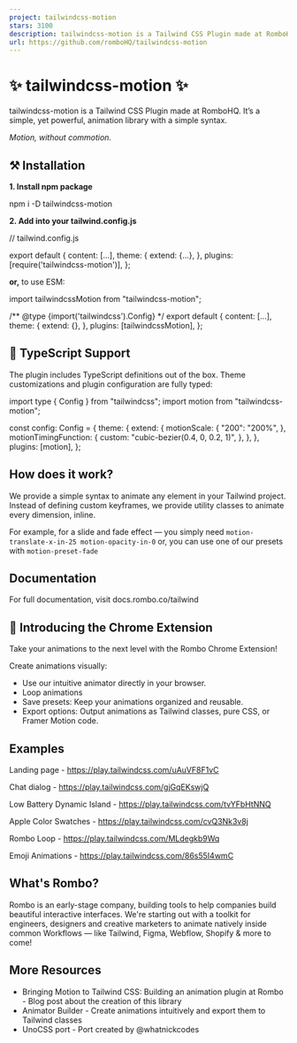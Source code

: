 ```yaml
---
project: tailwindcss-motion
stars: 3100
description: tailwindcss-motion is a Tailwind CSS Plugin made at RomboHQ. It’s a simple, yet powerful, animation library with a simple syntax.
url: https://github.com/romboHQ/tailwindcss-motion
---
```


✨ tailwindcss-motion ✨
======================

tailwindcss-motion is a Tailwind CSS Plugin made at RomboHQ. It’s a simple, yet powerful, animation library with a simple syntax.

_Motion, without commotion._

⚒️ Installation
---------------

**1\. Install npm package**

npm i -D tailwindcss-motion

**2\. Add into your tailwind.config.js**

// tailwind.config.js

export default {
     content: \[...\],
     theme: {
        extend: {...},
     },
     plugins: \[require('tailwindcss-motion')\],
};

**or,** to use ESM:

import tailwindcssMotion from "tailwindcss-motion";

/\*\* @type {import('tailwindcss').Config} \*/
export default {
     content: \[...\],
     theme: {
          extend: {},
     },
     plugins: \[tailwindcssMotion\],
};

📝 TypeScript Support
---------------------

The plugin includes TypeScript definitions out of the box. Theme customizations and plugin configuration are fully typed:

import type { Config } from "tailwindcss";
import motion from "tailwindcss-motion";

const config: Config \= {
  theme: {
    extend: {
      motionScale: {
        "200": "200%",
      },
      motionTimingFunction: {
        custom: "cubic-bezier(0.4, 0, 0.2, 1)",
      },
    },
  },
  plugins: \[motion\],
};

How does it work?
-----------------

We provide a simple syntax to animate any element in your Tailwind project. Instead of defining custom keyframes, we provide utility classes to animate every dimension, inline.

For example, for a slide and fade effect — you simply need `motion-translate-x-in-25 motion-opacity-in-0` or, you can use one of our presets with `motion-preset-fade`

Documentation
-------------

For full documentation, visit docs.rombo.co/tailwind

🧩 Introducing the Chrome Extension
-----------------------------------

Take your animations to the next level with the Rombo Chrome Extension!

Create animations visually:

-   Use our intuitive animator directly in your browser.
-   Loop animations
-   Save presets: Keep your animations organized and reusable.
-   Export options: Output animations as Tailwind classes, pure CSS, or Framer Motion code.

Examples
--------

Landing page - https://play.tailwindcss.com/uAuVF8F1vC

Chat dialog - https://play.tailwindcss.com/gjGqEKswjQ

Low Battery Dynamic Island - https://play.tailwindcss.com/tvYFbHtNNQ

Apple Color Swatches - https://play.tailwindcss.com/cvQ3Nk3v8j

Rombo Loop - https://play.tailwindcss.com/MLdegkb9Wq

Emoji Animations - https://play.tailwindcss.com/86s55I4wmC

What's Rombo?
-------------

Rombo is an early-stage company, building tools to help companies build beautiful interactive interfaces. We're starting out with a toolkit for engineers, designers and creative marketers to animate natively inside common Workflows — like Tailwind, Figma, Webflow, Shopify & more to come!

More Resources
--------------

-   Bringing Motion to Tailwind CSS: Building an animation plugin at Rombo - Blog post about the creation of this library
-   Animator Builder - Create animations intuitively and export them to Tailwind classes
-   UnoCSS port - Port created by @whatnickcodes
